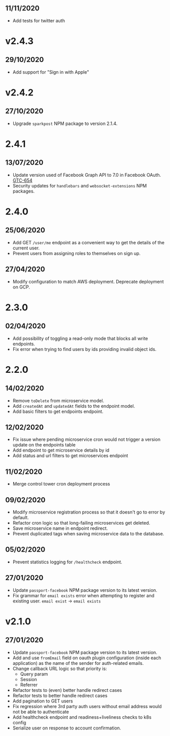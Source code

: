 ## 11/11/2020

- Add tests for twitter auth

# v2.4.3

## 29/10/2020

- Add support for "Sign in with Apple" 

# v2.4.2

## 27/10/2020

- Upgrade `sparkpost` NPM package to version 2.1.4.

# 2.4.1

## 13/07/2020

- Update version used of Facebook Graph API to 7.0 in Facebook OAuth. [GTC-654](https://gfw.atlassian.net/browse/GTC-654)
- Security updates for `handlebars` and `websocket-extensions` NPM packages.

# 2.4.0

## 25/06/2020

- Add GET `/user/me` endpoint as a convenient way to get the details of the current user.
- Prevent users from assigning roles to themselves on sign up.

## 27/04/2020

- Modify configuration to match AWS deployment. Deprecate deployment on GCP.

# 2.3.0

## 02/04/2020

- Add possibility of toggling a read-only mode that blocks all write endpoints.
- Fix error when trying to find users by ids providing invalid object ids.

# 2.2.0

## 14/02/2020

- Remove `toDelete` from microservice model.
- Add `createdAt` and `updatedAt` fields to the endpoint model.
- Add basic filters to get endpoints endpoint.

## 12/02/2020

- Fix issue where pending microservice cron would not trigger a version update on the endpoints table
- Add endpoint to get microservice details by id
- Add status and url filters to get microservices endpoint

## 11/02/2020

- Merge control tower cron deployment process

## 09/02/2020

- Modify microservice registration process so that it doesn't go to error by default.
- Refactor cron logic so that long-failing microservices get deleted.
- Save microservice name in endpoint redirect.
- Prevent duplicated tags when saving microservice data to the database.

## 05/02/2020

- Prevent statistics logging for `/healthcheck` endpoint.

## 27/01/2020

- Update `passport-facebook` NPM package version to its latest version.
- Fix grammar for `email exists` error when attempting to register and existing user. `email exist` -> `email exists`

# v2.1.0

## 27/01/2020

- Update `passport-facebook` NPM package version to its latest version.
- Add and use `fromEmail` field on oauth plugin configuration (inside each application) as the name of the sender for auth-related emails.
- Change callback URL logic so that priority is:
  - Query param
  - Session
  - Referrer
- Refactor tests to (even) better handle redirect cases
- Refactor tests to better handle redirect cases
- Add pagination to GET users
- Fix regression where 3rd party auth users without email address would not be able to authenticate
- Add healthcheck endpoint and readiness+liveliness checks to k8s config
- Serialize user on response to account confirmation.
